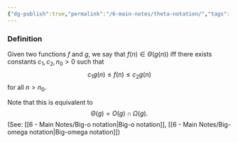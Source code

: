 ```yaml
---
{"dg-publish":true,"permalink":"/6-main-notes/theta-notation/","tags":["dsa","info"]}
---
```


### Definition

Given two functions $f$ and $g$, we say that $f(n) \in \Theta(g(n))$ iff there exists constants $c_{1},c_{2},n_{0}>0$ such that $$c_{1}g(n)\leq f(n)\leq c_{2}g(n)$$ for all $n>n_{0}$.

Note that this is equivalent to
$$\Theta(g)= O(g) \cap \Omega(g).$$
(See: [[6 - Main Notes/Big-o notation\|Big-o notation]], [[6 - Main Notes/Big-omega notation\|Big-omega notation]])